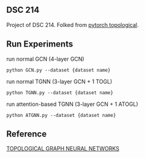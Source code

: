 ## DSC 214

Project of DSC 214.
Folked from [pytorch topological](https://github.com/aidos-lab/pytorch-topological).

## Run Experiments

run normal GCN (4-layer GCN)

```
python GCN.py --dataset {dataset name}
```

run normal TGNN (3-layer GCN + 1 TOGL)

```
python TGNN.py --dataset {dataset name}
```

run attention-based TGNN (3-layer GCN + 1 ATOGL)

```
python ATGNN.py --dataset {dataset name}
```

## Reference
[TOPOLOGICAL GRAPH NEURAL NETWORKS](https://arxiv.org/pdf/2102.07835)
